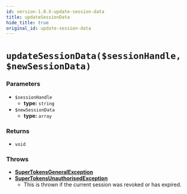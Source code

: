 ```yaml
---
id: version-1.0.X-update-session-data
title: updateSessionData
hide_title: true
original_id: update-session-data
---
```


# `updateSessionData($sessionHandle, $newSessionData)`
### Parameters

- `$sessionHandle`
    - **type:** `string`
- `$newSessionData`
    - **type:** `array`

### Returns
- `void`

### Throws
- **[SuperTokensGeneralException](./error-handling/general-error)**
- **[SuperTokensUnauthorisedException](./error-handling/unauthorised)**
    - This is thrown if the current session was revoked or has expired.